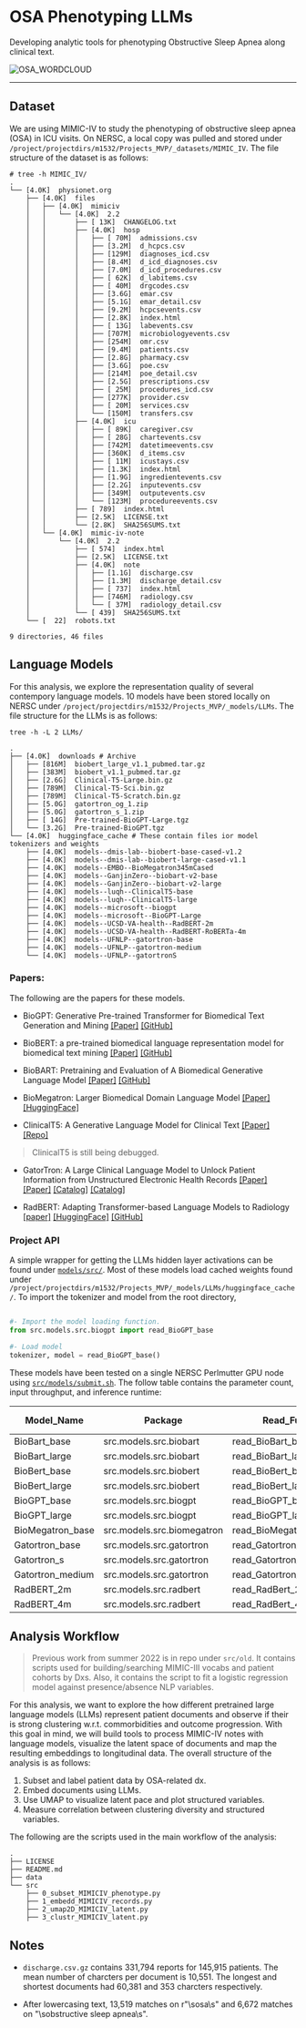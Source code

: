# OSA Phenotyping LLMs
Developing analytic tools for phenotyping Obstructive Sleep Apnea along clinical text.

![OSA_WORDCLOUD](data/sleepapnea.png)

---

## Dataset

We are using MIMIC-IV to study the phenotyping of obstructive sleep apnea (OSA) in ICU visits.
On NERSC, a local copy was pulled and stored under `/project/projectdirs/m1532/Projects_MVP/_datasets/MIMIC_IV`. The file structure of the dataset is as follows:

``` 
# tree -h MIMIC_IV/
.
└── [4.0K]  physionet.org
    ├── [4.0K]  files
    │   ├── [4.0K]  mimiciv
    │   │   └── [4.0K]  2.2
    │   │       ├── [ 13K]  CHANGELOG.txt
    │   │       ├── [4.0K]  hosp
    │   │       │   ├── [ 70M]  admissions.csv
    │   │       │   ├── [3.2M]  d_hcpcs.csv
    │   │       │   ├── [129M]  diagnoses_icd.csv
    │   │       │   ├── [8.4M]  d_icd_diagnoses.csv
    │   │       │   ├── [7.0M]  d_icd_procedures.csv
    │   │       │   ├── [ 62K]  d_labitems.csv
    │   │       │   ├── [ 40M]  drgcodes.csv
    │   │       │   ├── [3.6G]  emar.csv
    │   │       │   ├── [5.1G]  emar_detail.csv
    │   │       │   ├── [9.2M]  hcpcsevents.csv
    │   │       │   ├── [2.8K]  index.html
    │   │       │   ├── [ 13G]  labevents.csv
    │   │       │   ├── [707M]  microbiologyevents.csv
    │   │       │   ├── [254M]  omr.csv
    │   │       │   ├── [9.4M]  patients.csv
    │   │       │   ├── [2.8G]  pharmacy.csv
    │   │       │   ├── [3.6G]  poe.csv
    │   │       │   ├── [214M]  poe_detail.csv
    │   │       │   ├── [2.5G]  prescriptions.csv
    │   │       │   ├── [ 25M]  procedures_icd.csv
    │   │       │   ├── [277K]  provider.csv
    │   │       │   ├── [ 20M]  services.csv
    │   │       │   └── [150M]  transfers.csv
    │   │       ├── [4.0K]  icu
    │   │       │   ├── [ 89K]  caregiver.csv
    │   │       │   ├── [ 28G]  chartevents.csv
    │   │       │   ├── [742M]  datetimeevents.csv
    │   │       │   ├── [360K]  d_items.csv
    │   │       │   ├── [ 11M]  icustays.csv
    │   │       │   ├── [1.3K]  index.html
    │   │       │   ├── [1.9G]  ingredientevents.csv
    │   │       │   ├── [2.2G]  inputevents.csv
    │   │       │   ├── [349M]  outputevents.csv
    │   │       │   └── [123M]  procedureevents.csv
    │   │       ├── [ 789]  index.html
    │   │       ├── [2.5K]  LICENSE.txt
    │   │       └── [2.8K]  SHA256SUMS.txt
    │   └── [4.0K]  mimic-iv-note
    │       └── [4.0K]  2.2
    │           ├── [ 574]  index.html
    │           ├── [2.5K]  LICENSE.txt
    │           ├── [4.0K]  note
    │           │   ├── [1.1G]  discharge.csv
    │           │   ├── [1.3M]  discharge_detail.csv
    │           │   ├── [ 737]  index.html
    │           │   ├── [746M]  radiology.csv
    │           │   └── [ 37M]  radiology_detail.csv
    │           └── [ 439]  SHA256SUMS.txt
    └── [  22]  robots.txt

9 directories, 46 files
```

## Language Models

For this analysis, we explore the representation quality of several contempory language models.
10 models have been stored locally on NERSC under `/project/projectdirs/m1532/Projects_MVP/_models/LLMs`.
The file structure for the LLMs is as follows:

```
tree -h -L 2 LLMs/

.
├── [4.0K]  downloads # Archive
│   ├── [816M]  biobert_large_v1.1_pubmed.tar.gz
│   ├── [383M]  biobert_v1.1_pubmed.tar.gz
│   ├── [2.6G]  Clinical-T5-Large.bin.gz
│   ├── [789M]  Clinical-T5-Sci.bin.gz
│   ├── [789M]  Clinical-T5-Scratch.bin.gz
│   ├── [5.0G]  gatortron_og_1.zip
│   ├── [5.0G]  gatortron_s_1.zip
│   ├── [ 14G]  Pre-trained-BioGPT-Large.tgz
│   └── [3.2G]  Pre-trained-BioGPT.tgz
└── [4.0K]  huggingface_cache # These contain files ior model tokenizers and weights
    ├── [4.0K]  models--dmis-lab--biobert-base-cased-v1.2
    ├── [4.0K]  models--dmis-lab--biobert-large-cased-v1.1
    ├── [4.0K]  models--EMBO--BioMegatron345mCased
    ├── [4.0K]  models--GanjinZero--biobart-v2-base
    ├── [4.0K]  models--GanjinZero--biobart-v2-large
    ├── [4.0K]  models--luqh--ClinicalT5-base
    ├── [4.0K]  models--luqh--ClinicalT5-large
    ├── [4.0K]  models--microsoft--biogpt
    ├── [4.0K]  models--microsoft--BioGPT-Large
    ├── [4.0K]  models--UCSD-VA-health--RadBERT-2m
    ├── [4.0K]  models--UCSD-VA-health--RadBERT-RoBERTa-4m
    ├── [4.0K]  models--UFNLP--gatortron-base
    ├── [4.0K]  models--UFNLP--gatortron-medium
    └── [4.0K]  models--UFNLP--gatortronS

```

### Papers:
The following are the papers for these models.

* BioGPT: Generative Pre-trained Transformer for Biomedical Text Generation and Mining [[Paper]](https://arxiv.org/pdf/2210.10341.pdf) [[GitHub]](https://github.com/microsoft/BioGPT)

* BioBERT: a pre-trained biomedical language representation model for biomedical text mining [[Paper]](https://arxiv.org/pdf/1901.08746.pdf) [[GitHub]](https://github.com/dmis-lab/biobert)

* BioBART: Pretraining and Evaluation of A Biomedical Generative Language Model [[Paper]](https://aclanthology.org/2022.bionlp-1.9.pdf) [[GitHub]](https://github.com/GanjinZero/BioBART)

* BioMegatron: Larger Biomedical Domain Language Model [[Paper]](https://arxiv.org/pdf/2010.06060.pdf) [[HuggingFace]](https://huggingface.co/nvidia/megatron-bert-uncased-345m)

* ClinicalT5: A Generative Language Model for Clinical Text [[Paper]](https://aclanthology.org/2022.findings-emnlp.398.pdf) [[Repo]](https://physionet.org/content/clinical-t5/1.0.0/)
> ClinicalT5 is still being debugged.

* GatorTron: A Large Clinical Language Model to Unlock Patient Information from Unstructured Electronic Health Records [[Paper]](https://arxiv.org/pdf/2203.03540v2.pdf) [[Paper]](https://www.nature.com/articles/s41746-022-00742-2) [[Catalog]](https://catalog.ngc.nvidia.com/orgs/nvidia/teams/clara/models/gatortron_s) [[Catalog]](https://catalog.ngc.nvidia.com/orgs/nvidia/teams/clara/models/gatortron_og)

* RadBERT: Adapting Transformer-based Language Models to Radiology [[paper]](https://pubs.rsna.org/doi/epdf/10.1148/ryai.210258) [[HuggingFace]](https://huggingface.co/UCSD-VA-health/RadBERT-RoBERTa-4m) [[GitHub]](https://github.com/zzxslp/RadBERT)

### Project API

A simple wrapper for getting the LLMs hidden layer activations can be found under [`models/src/`](models/src/).
Most of these models load cached weights found under `/project/projectdirs/m1532/Projects_MVP/_models/LLMs/huggingface_cache/`. To import the tokenizer and model from the root directory,

```python

#- Import the model loading function.
from src.models.src.biogpt import read_BioGPT_base

#- Load model
tokenizer, model = read_BioGPT_base()

```

These models have been tested on a single NERSC Perlmutter GPU node using [`src/models/submit.sh`]("src/models/submit.sh").
The follow table contains the parameter count, input throughput, and inference runtime:

| Model_Name  | Package | Read_Fun | Num_Params | Max_Batch | Max_Seq_Len | Runtime (n=10)
| ------------- | ------------- | ------------- | ------------- | ------------- | ------------- | -------------
| BioBart_base | src.models.src.biobart | read_BioBart_base | 166,404,864 | 12 | 1024 | 0.5617
| BioBart_large | src.models.src.biobart | read_BioBart_large | 442,270,720 | 5 | 1024 | 0.3441
| BioBert_base | src.models.src.biobert | read_BioBert_base | 108,340,804 | 36 | 512 | 0.1653
| BioBert_large | src.models.src.biobert | read_BioBert_large | 364,360,308 | 14 | 512 | 0.1043
| BioGPT_base | src.models.src.biogpt | read_BioGPT_base | 346,763,264 | 6 | 1024 | 0.3443
| BioGPT_large | src.models.src.biogpt| read_BioGPT_large | 1,571,188,800 | 1 | 2048 | 0.5718
| BioMegatron_base | src.models.src.biomegatron | read_BioMegatron_base | 333,640,704 | 10 | 512 | 0.2691
| Gatortron_base | src.models.src.gatortron | read_Gatortron_base | 355,267,584 | 33 | 512 | 0.2877
| Gatortron_s | src.models.src.gatortron | read_Gatortron_s | 355,267,584 | 33 | 512 | 0.3638 
| Gatortron_medium | src.models.src.gatortron | read_Gatortron_medium | 3,912,798,720 | 5 | 512 | 0.1768
| RadBERT_2m | src.models.src.radbert | read_RadBert_2m | 109,514,298 | 36 | 512 | 0.2091
| RadBERT_4m | src.models.src.radbert | read_RadBert_4m | 124,697,433 | 36 | 514 | 0.2219

## Analysis Workflow

> Previous work from summer 2022 is in repo under `src/old`. It contains scripts used for
building/searching MIMIC-III vocabs and patient cohorts by Dxs. Also, it contains the script to
fit a logistic regression model against presence/absence NLP variables.

For this analysis, we want to explore the how different pretrained large language models (LLMs) represent patient documents and observe if their is strong clustering w.r.t. commorbidities and outcome progression.
With this goal in mind, we will build tools to process MIMIC-IV notes with language models,
visualize the latent space of documents and map the resulting embeddings to longitudinal data.
The overall structure of the analysis is as follows:

1. Subset and label patient data by OSA-related dx.
2. Embed documents using LLMs.
3. Use UMAP to visualize latent pace and plot structured variables.
4. Measure correlation between clustering diversity and structured variables.

The following are the scripts used in the main workflow of the analysis:

```
.
├── LICENSE
├── README.md
├── data
└── src
    ├── 0_subset_MIMICIV_phenotype.py
    ├── 1_embedd_MIMICIV_records.py
    ├── 2_umap2D_MIMICIV_latent.py
    ├── 3_clustr_MIMICIV_latent.py
```

## Notes

- `discharge.csv.gz` contains 331,794 reports for 145,915 patients. The mean number of charcters per document is 10,551. The longest and shortest documents had 60,381 and 353 charcters respectively. 

- After lowercasing text, 13,519 matches on r"\sosa\s" and 6,672 matches on "\sobstructive sleep apnea\s".
